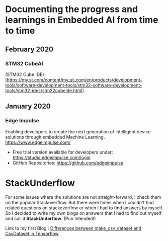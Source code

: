# Documenting the progress and learnings in Embedded AI from time to time

## February 2020

### STM32 CubeAI
(STM32 Cube IDE)[https://my.st.com/content/my_st_com/en/products/development-tools/software-development-tools/stm32-software-development-tools/stm32-ides/stm32cubeide.html]

## January 2020

### Edge Impulse
Enabling developers to create the next generation of intelligent device solutions through embedded Machine Learning.
https://www.edgeimpulse.com/

- Free trial version available for developers under: https://studio.edgeimpulse.com/login
- GitHub Repositories: https://github.com/edgeimpulse

# StackUnderflow
For some issues where the solutions are not straight-forward, I check them on the popular Stackoverflow. But there were times when I couldn't find related questions on stackoverflow or when I had to find answers by myself. So I decided to write my own blogs on answers that I had to find out myself and call it __StackUnderflow__. (Pun Intended!)

Link to my first Blog :
[Differences between make_csv_dataset and CsvDataset in Tensorflow](docs/csvDataset.md)
